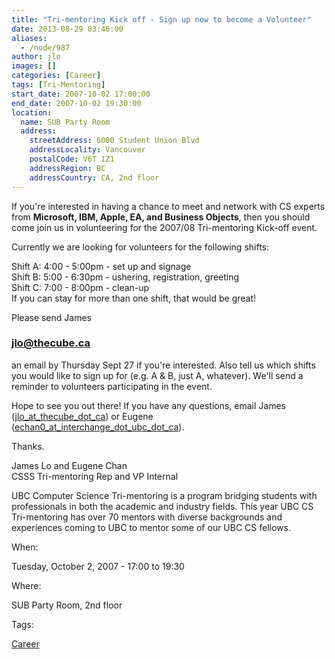 ```yaml
---
title: "Tri-mentoring Kick off - Sign up now to become a Volunteer"
date: 2013-08-29 03:46:00
aliases:
  - /node/987
author: jlo
images: []
categories: [Career]
tags: [Tri-Mentoring]
start_date: 2007-10-02 17:00:00
end_date: 2007-10-02 19:30:00
location:
  name: SUB Party Room
  address:
    streetAddress: 6000 Student Union Blvd
    addressLocality: Vancouver
    postalCode: V6T 1Z1
    addressRegion: BC
    addressCountry: CA, 2nd floor
---
```


If you're interested in having a chance to meet and network with CS experts from **Microsoft, IBM, Apple, EA, and Business Objects**, then you should come join us in volunteering for the 2007/08 Tri-mentoring Kick-off event.

Currently we are looking for volunteers for the following shifts:

Shift A: 4:00 - 5:00pm - set up and signage \
Shift B: 5:00 - 6:30pm - ushering, registration, greeting \
Shift C: 7:00 - 8:00pm - clean-up \
If you can stay for more than one shift, that would be great!

Please send James[
](/cdn-cgi/l/email-protection#a5cfc9cae5d1cdc0c6d0c7c08bc6c4)

### [**jlo**@thecube.ca](/cdn-cgi/l/email-protection#a5cfc9cae5d1cdc0c6d0c7c08bc6c4)

an email by Thursday Sept 27 if you're interested. Also tell us which shifts you would like to sign up for (e.g. A & B, just A, whatever). We'll send a reminder to volunteers participating in the event.

Hope to see you out there! If you have any questions, email James ([jlo_at_thecube_dot_ca](/cdn-cgi/l/email-protection#a6cccac9e6d2cec3c5d3c4c388c5c7)) or Eugene ([echan0_at_interchange_dot_ubc_dot_ca](/cdn-cgi/l/email-protection#c3a6a0aba2adf383aaadb7a6b1a0aba2ada4a6edb6a1a0eda0a2)).

Thanks.

James Lo and Eugene Chan \
CSSS Tri-mentoring Rep and VP Internal

UBC Computer Science Tri-mentoring is a program bridging students with professionals in both the academic and industry fields. This year UBC CS Tri-mentoring has over 70 mentors with diverse backgrounds and experiences coming to UBC to mentor some of our UBC CS fellows.

When:

Tuesday, October 2, 2007 - 17:00 to 19:30

Where:

SUB Party Room, 2nd floor

Tags:

[Career](/career)
